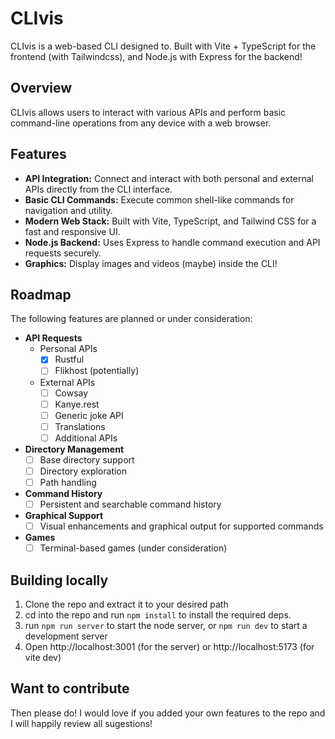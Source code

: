 # CLIvis

CLIvis is a web-based CLI designed to. Built with Vite + TypeScript for the frontend (with Tailwindcss), and Node.js with Express for the backend!

## Overview

CLIvis allows users to interact with various APIs and perform basic command-line operations from any device with a web browser.

## Features

- **API Integration:** Connect and interact with both personal and external APIs directly from the CLI interface.
- **Basic CLI Commands:** Execute common shell-like commands for navigation and utility.
- **Modern Web Stack:** Built with Vite, TypeScript, and Tailwind CSS for a fast and responsive UI.
- **Node.js Backend:** Uses Express to handle command execution and API requests securely.
- **Graphics:**
Display images and videos (maybe) inside the CLI!

## Roadmap

The following features are planned or under consideration:

- **API Requests**
    - Personal APIs
        - [x] Rustful
        - [ ] Flikhost (potentially)
    - External APIs
        - [ ] Cowsay
        - [ ] Kanye.rest
        - [ ] Generic joke API
        - [ ] Translations
        - [ ] Additional APIs
- **Directory Management**
    - [ ] Base directory support
    - [ ] Directory exploration
    - [ ] Path handling
- **Command History**
    - [ ] Persistent and searchable command history
- **Graphical Support**
    - [ ] Visual enhancements and graphical output for supported commands
- **Games**
    - [ ] Terminal-based games (under consideration)

## Building locally

1. Clone the repo and extract it to your desired path
2. cd into the repo and run `npm install` to install the required deps.
3. run `npm run server` to start the node server, or `npm run dev` to start a development server
4. Open http://localhost:3001 (for the server) or http://localhost:5173 (for vite dev)

## Want to contribute

Then please do! I would love if you added your own features to the repo and I will happily review all sugestions! 